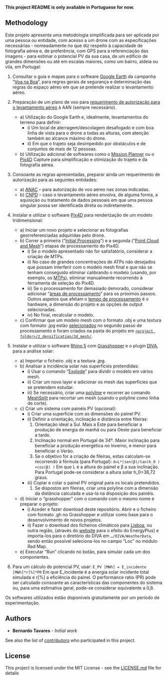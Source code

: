 **This project README is only avaliable in Portuguese for now.**

## Methodology

Este projeto apresenta uma metodologia simplificada para ser aplicada por uma pessoa ou entidade, com acesso a um drone com as especificações necessárias - nomeadamente no que diz respeito à capacidade de fotografia aérea e, de preferência, com GPS para a referenciação das imagens - para estimar o potencial PV da sua casa, de um edifício de grandes dimensões ou até em escalas maiores, como um bairro, aldeia ou vila, em Portugal:

1. Consultar o guia e mapas para o software [Google Earth](https://www.google.com/earth/download/gep/agree.html) da campanha “[Voa na Boa](http://www.voanaboa.pt/codigo-drone)”, para regras gerais de segurança e determinação das regras do espaço aéreo em que se pretende realizar o levantamento aéreo.

2. Preparação de um plano de voo para [requerimento de autorização para o levantamento aéreo](http://www.aan.pt/subPagina-AAN-001.005.002-formularios) à AAN (sempre necessário).
    - a) Utilização do Google Earth e, idealmente, levantamentos do terreno para definir:
	    - i) Um local de aterragem/descolagem desafogado e com boa linha de vista para o drone a todas as alturas, com atenção também ao alcance máximo do drone.
	    - ii) Em que o trajeto seja desimpedido por obstáculos e de conjuntos de mais de 12 pessoas.
    - b) Utilização adicional de softwares como o [Mission Planner](http://ardupilot.org/planner/docs/common-install-mission-planner.html) ou o [Pix4D](https://pix4d.com/product/pix4dcapture/) Capture para simplificação e otimização do trajeto e da fotografia aérea.

3. Consoante as regras apresentadas, preparar ainda um requerimento de autorização para as seguintes entidades:
    - a) [ANAC](http://voanaboa.pt/formularios) – para autorização de voo aéreo nas zonas indicadas.
    - b) [CNPD](https://www.cnpd.pt/bin/legal/forms.htm) – caso o levantamento aéreo envolva, de alguma forma, a aquisição ou tratamento de dados pessoais em que uma pessoa singular possa ser identificada direta ou indiretamente.

4. Instalar e utilizar o software [Pix4D](https://cloud.pix4d.com/login?next=%2Fdownload%2F) para renderização de um modelo tridimensional:
    - a) Iniciar um novo projeto e selecionar as fotografias georreferenciadas adquiridas pelo drone.
    - b) Correr a primeira (“[Initial Processing](https://support.pix4d.com/hc/en-us/articles/202557439-Step-4-Processing-1-Initial-Processing#gsc.tab=0)”) e a segunda (“[Point Cloud and Mesh](https://support.pix4d.com/hc/en-us/articles/202557349-Step-4-Processing-3-Point-Cloud-and-Mesh#gsc.tab=0)”) etapas de processamento do Pix4D.
        - i) Se o modelo apresentado não for satisfatório, considerar a criação de MTPs.
        - ii) No caso de grandes concentrações de ATPs não desejados que possam interferir com o modelo mesh final e que não se tenham conseguido eliminar calibrando o modelo (usando, por exemplo, os [MTPs](https://support.pix4d.com/hc/en-us/articles/202560189#gsc.tab=0)), eliminar manualmente recorrendo à ferramenta de seleção do Pix4D.
        - iii) Se o processamento for demasiado demorado, considerar adicionar “[áreas de processamento](https://support.pix4d.com/hc/en-us/articles/202558439-Menu-View-rayCloud-Left-sidebar-Layers-Processing-Area#gsc.tab=0)” para os próximos passos. Outros aspetos que afetam o [tempo de processamento](https://support.pix4d.com/hc/en-us/articles/204191535-Processing-Speed#gsc.tab=0) é o hardware, a dimensão do projeto e as opções de output selecionadas.
        - iv) No final, recalcular o modelo.
    - c) Confirmar que um modelo mesh com o formato .obj e uma textura com formato .jpg estão [selecionados](https://support.pix4d.com/hc/en-us/articles/208194103-Menu-Process-Processing-Options-2-Point-Cloud-and-Mesh-3D-Textured-Mesh#gsc.tab=0) no segundo passo de processamento e foram criados na pasta do projeto em [`<project folder>/2_densification/3d_mesh/`](https://support.pix4d.com/hc/en-us/articles/202558549-Output-Files-After-Processing-2-Point-Cloud-and-Mesh#gsc.tab=0).

5. Instalar e utilizar o software [Rhino 5](https://www.rhino3d.com/download/rhino/5/latest) com  [Grasshopper](http://www.grasshopper3d.com/page/download-1) e o plugin [DIVA](http://diva4rhino.com/download), para a análise solar:
    - a) Importar o ficheiro .obj e a textura .jpg.
    - b) Analisar a incidência solar nas superfícies pretendidas:
        - i) Usar o comando “[Explode](http://docs.mcneel.com/rhino/5/help/en-us/commands/explode.htm)” para dividir o modelo em vários mesh.
        - ii) Criar um novo layer e adicionar os mesh das superfícies que se pretendem estudar.
        - iii) Se necessário, criar uma [polyline](http://docs.mcneel.com/rhino/5/help/en-us/commands/polyline.htm) e recorrer ao comando [MeshSplit](http://docs.mcneel.com/rhino/5/help/en-us/commands/meshsplit.htm) para recortar um mesh (usando o polyline como linha de corte).
    - c) Criar um sistema com painéis PV (opcional):
        - i) Criar uma superfície com as dimensões do painel PV.
        - ii) Definir a orientação, inclinação e distância entre fileiras:
            1. Orientação ideal a Sul. Mais a Este para beneficiar a produção de energia de manhã ou para Oeste para beneficiar a tarde.
            2. Inclinação normal em Portugal de 34º. Maior inclinação para beneficiar a produção energética no Inverno, e menor para beneficiar o Verão.
            3. Se o objetivo for a criação de fileiras, estas calculam-se recorrendo à fórmula (para Portugal):
`d=L*(sen(β)/tan⁡(h_0 ) +cos⁡(β) )`
Em que L é a altura do painel e β a sua inclinação. Para Portugal pode-se considerar a altura solar h_0=38,72 graus.
        - iii) Copiar e colar o painel PV original para os locais pretendidos.
            1. Se dispostos em fileiras, criar uma polyline com a dimensão da distância calculada e usa-la na disposição dos painéis. 
    - d) Iniciar o “grasshopper” com o comando com o mesmo nome e preparar o projeto:
        - i) Aceder e fazer download deste repositório. Abrir e o ficheiro com formato .gh no Grasshopper e utilizar como base para o desenvolvimento de novos projetos.
        - ii) Fazer o download dos ficheiros climáticos para [Lisboa](https://energyplus.net/weather-location/europe_wmo_region_6/PRT/PRT_Lisboa.085360_INETI), ou outra região, (através do [website](https://energyplus.net/weather) para o efeito do EnergyPlus) e importa-los para o diretório do DIVA em `…/DIVA/WeatherData`, sendo então possível seleciona-los no campo “Loc” no módulo Rad Map.
    - e) Executar “Run” clicando no botão, para simular cada um dos componentes.

6. Para um cálculo do potencial PV, usar:
`E_PV [MWh] = E_incidente [MWh]*r[%]*PR`
Em que E_incidente é a energia solar incidente total simulada e r[%] a eficiência do painel. O performance ratio (PR) pode ser calculado consoante as características das componentes do sistema ou, para uma estimativa geral, pode-se considerar equivalente a 0,8.

Os softwares utilizados estão disponíveis gratuitamente por um período de experimentação.

## Authors

* **Bernardo Tavares** - *Initial work*

See also the list of [contributors](https://github.com/your/project/contributors) who participated in this project.

## License

This project is licensed under the MIT License - see the [LICENSE.md](LICENSE.md) file for details